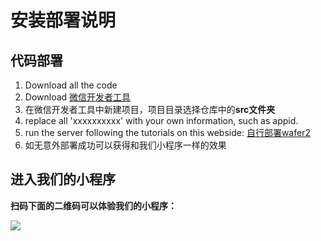 # 安装部署说明

## 代码部署
1. Download all the code
2. Download [微信开发者工具](https://developers.weixin.qq.com/miniprogram/dev/devtools/download.html?t=2018626)
3. 在微信开发者工具中新建项目，项目目录选择仓库中的**src文件夹**
4. replace all 'xxxxxxxxxx' with your own information, such as appid. 
6. run the server following the tutorials on this webside: [自行部署wafer2](https://github.com/tencentyun/wafer2-startup/wiki/%E8%87%AA%E8%A1%8C%E9%83%A8%E7%BD%B2)
7. 如无意外部署成功可以获得和我们小程序一样的效果

## 进入我们的小程序
**扫码下面的二维码可以体验我们的小程序：**

![](../images/qr.jpg)
